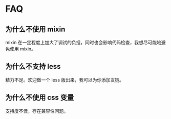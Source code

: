 # FAQ

## 为什么不使用 mixin

mixin 在一定程度上加大了调试的负担，同时也会影响代码检查，我想尽可能地避免使用 mixin。

## 为什么不支持 less

精力不足。欢迎做一个 less 版出来，我可以为你添加友链。

## 为什么不使用 css 变量

支持度不佳，存在兼容性问题。
